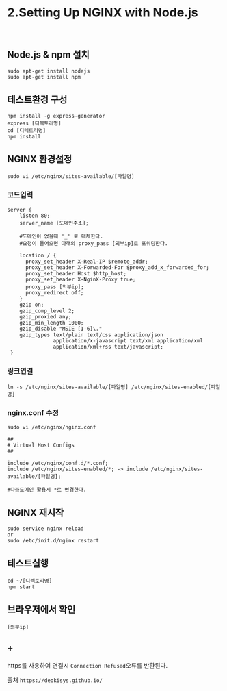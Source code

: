 # 2.Setting Up NGINX with Node.js

<br>

## Node.js & npm 설치

```
sudo apt-get install nodejs
sudo apt-get install npm
```

## 테스트환경 구성

```
npm install -g express-generator
express [디렉토리명]
cd [디렉토리명]
npm install
```

## NGINX 환경설정

```
sudo vi /etc/nginx/sites-available/[파일명]
```

### 코드입력

```
server {
    listen 80;
    server_name [도메인주소]; 
    
    #도메인이 없을때 '_' 로 대체한다. 
    #요청이 들어오면 아래의 proxy_pass [외부ip]로 포워딩한다.
    
    location / {
      proxy_set_header X-Real-IP $remote_addr;
      proxy_set_header X-Forwarded-For $proxy_add_x_forwarded_for;
      proxy_set_header Host $http_host;
      proxy_set_header X-NginX-Proxy true;
      proxy_pass [외부ip]; 
      proxy_redirect off;
    }
    gzip on;
    gzip_comp_level 2;
    gzip_proxied any;
    gzip_min_length 1000;
    gzip_disable "MSIE [1-6]\."
    gzip_types text/plain text/css application/json 
               application/x-javascript text/xml application/xml 
               application/xml+rss text/javascript;
 }
```

### 링크연결

```
ln -s /etc/nginx/sites-available/[파일명] /etc/nginx/sites-enabled/[파일명]
```

### nginx.conf 수정

```
sudo vi /etc/nginx/nginx.conf
```

```
##
# Virtual Host Configs
##

include /etc/nginx/conf.d/*.conf;
include /etc/nginx/sites-enabled/*; -> include /etc/nginx/sites-available/[파일명];

#다중도메인 활용시 *로 변경한다.
```

## NGINX 재시작

```
sudo service nginx reload
or
sudo /etc/init.d/nginx restart
```

## 테스트실행

```
cd ~/[디렉토리명]
npm start
```

## 브라우저에서 확인

```
[외부ip]
```

## +
https를 사용하여 연결시 ```Connection Refused```오류를 반환된다.

<p>

출처 ```https://deokisys.github.io/```

